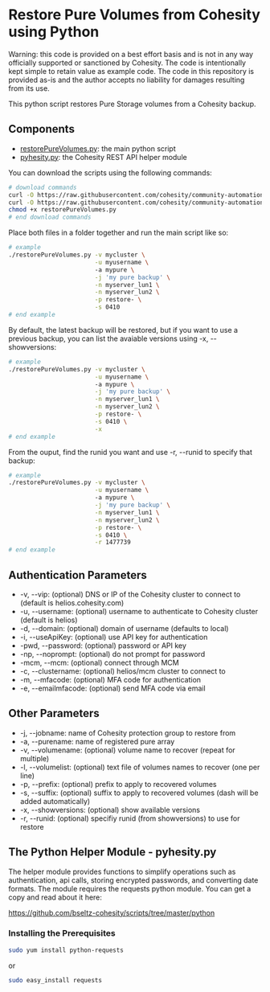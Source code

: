 # Restore Pure Volumes from Cohesity using Python

Warning: this code is provided on a best effort basis and is not in any way officially supported or sanctioned by Cohesity. The code is intentionally kept simple to retain value as example code. The code in this repository is provided as-is and the author accepts no liability for damages resulting from its use.

This python script restores Pure Storage volumes from a Cohesity backup.

## Components

* [restorePureVolumes.py](https://raw.githubusercontent.com/cohesity/community-automation-samples/main/python/restorePureVolumes/restorePureVolumes.py): the main python script
* [pyhesity.py](https://raw.githubusercontent.com/cohesity/community-automation-samples/main/python/pyhesity/pyhesity.py): the Cohesity REST API helper module

You can download the scripts using the following commands:

```bash
# download commands
curl -O https://raw.githubusercontent.com/cohesity/community-automation-samples/main/python/restorePureVolumes/restorePureVolumes.py
curl -O https://raw.githubusercontent.com/cohesity/community-automation-samples/main/python/pyhesity.py
chmod +x restorePureVolumes.py
# end download commands
```

Place both files in a folder together and run the main script like so:

```bash
# example
./restorePureVolumes.py -v mycluster \
                        -u myusername \  
                        -a mypure \
                        -j 'my pure backup' \
                        -n myserver_lun1 \
                        -n myserver_lun2 \
                        -p restore- \
                        -s 0410
# end example
```

By default, the latest backup will be restored, but if you want to use a previous backup, you can list the avaiable versions using -x, --showversions:

```bash
# example
./restorePureVolumes.py -v mycluster \
                        -u myusername \  
                        -a mypure \
                        -j 'my pure backup' \
                        -n myserver_lun1 \
                        -n myserver_lun2 \
                        -p restore- \
                        -s 0410 \
                        -x
# end example
```

From the ouput, find the runid you want and use -r, --runid to specify that backup:

```bash
# example
./restorePureVolumes.py -v mycluster \
                        -u myusername \  
                        -a mypure \
                        -j 'my pure backup' \
                        -n myserver_lun1 \
                        -n myserver_lun2 \
                        -p restore- \
                        -s 0410 \
                        -r 1477739
# end example
```

## Authentication Parameters

* -v, --vip: (optional) DNS or IP of the Cohesity cluster to connect to (default is helios.cohesity.com)
* -u, --username: (optional) username to authenticate to Cohesity cluster (default is helios)
* -d, --domain: (optional) domain of username (defaults to local)
* -i, --useApiKey: (optional) use API key for authentication
* -pwd, --password: (optional) password or API key
* -np, --noprompt: (optional) do not prompt for password
* -mcm, --mcm: (optional) connect through MCM
* -c, --clustername: (optional) helios/mcm cluster to connect to
* -m, --mfacode: (optional) MFA code for authentication
* -e, --emailmfacode: (optional) send MFA code via email

## Other Parameters

* -j, --jobname: name of Cohesity protection group to restore from
* -a, --purename: name of registered pure array
* -v, --volumename: (optional) volume name to recover (repeat for multiple)
* -l, --volumelist: (optional) text file of volumes names to recover (one per line)
* -p, --prefix: (optional) prefix to apply to recovered volumes
* -s, --suffix: (optional) suffix to apply to recovered volumes (dash will be added automatically)
* -x, --showversions: (optional) show available versions
* -r, --runid: (optional) specifiy runid (from showversions) to use for restore

## The Python Helper Module - pyhesity.py

The helper module provides functions to simplify operations such as authentication, api calls, storing encrypted passwords, and converting date formats. The module requires the requests python module. You can get a copy and read about it here:

<https://github.com/bseltz-cohesity/scripts/tree/master/python>

### Installing the Prerequisites

```bash
sudo yum install python-requests
```

or

```bash
sudo easy_install requests
```
